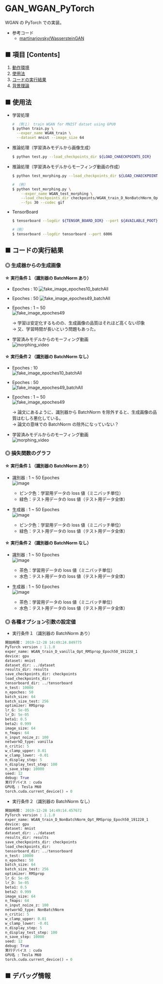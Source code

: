 # GAN_WGAN_PyTorch
WGAN の PyTorch での実装。

- 参考コード
  - [martinarjovsky/WassersteinGAN](https://github.com/martinarjovsky/WassersteinGAN)

## ■ 項目 [Contents]
1. [動作環境](#動作環境)
1. [使用法](#使用法)
1. [コードの実行結果](#コードの実行結果)
1. [背景理論](https://github.com/Yagami360/My_NoteBook/blob/master/%E6%83%85%E5%A0%B1%E5%B7%A5%E5%AD%A6/%E6%83%85%E5%A0%B1%E5%B7%A5%E5%AD%A6_%E6%A9%9F%E6%A2%B0%E5%AD%A6%E7%BF%92_%E7%94%9F%E6%88%90%E3%83%A2%E3%83%87%E3%83%AB.md#WGAN)

## ■ 使用法

- 学習処理
  ```sh
  # （例１） train WGAN for MNIST datset using GPU0
  $ python train.py \
    --exper_name WGAN_train \
    --dataset mnist --image_size 64
  ```

- 推論処理（学習済みモデルから画像生成）
  ```sh
  $ python test.py --load_checkpoints_dir ${LOAD_CHAECKPOINTS_DIR}
  ```

- 推論処理（学習済みモデルからモーフィング動画の作成）
  ```sh
  $ python test_morphing.py --load_checkpoints_dir ${LOAD_CHAECKPOINTS_DIR}
  ```
  ```sh
  # （例）
  $ python test_morphing.py \
      --exper_name WGAN_test_morphing \
      --load_checkpoints_dir checkpoints/WGAN_train_D_NonBatchNorm_Opt_RMSprop_Epoch50_191228_1 \
      --fps 30 --codec gif
  ```

- TensorBoard
  ```sh
  $ tensorboard --logdir ${TENSOR_BOARD_DIR} --port ${AVAILABLE_POOT}
  ```

  ```sh
  #（例）
  $ tensorboard --logdir tensorboard --port 6006
  ```

<a id="コードの実行結果"></a>

## ■ コードの実行結果

### ◎ 生成器からの生成画像

#### ☆ 実行条件１（識別器の BatchNorm あり）

- Epoches : 10
  ![fake_image_epoches10_batchAll](https://user-images.githubusercontent.com/25688193/71560371-67a79980-2aac-11ea-828d-1308c8ec25fa.png)<br>

- Epoches : 50
  ![fake_image_epoches49_batchAll](https://user-images.githubusercontent.com/25688193/71566416-c5fb6900-2afa-11ea-8da3-65d55773d072.png)<br>

- Epoches : 1 ~ 50<br>
  ![fake_image_epoches49](https://user-images.githubusercontent.com/25688193/71566415-c5fb6900-2afa-11ea-88e9-225a60578a69.gif)<br>

  → 学習は安定化するものの、生成画像の品質はそれほど高くない印象<br>
  → 又、学習時間が長いという問題もあった。

- 学習済みモデルからのモーフィング動画<br>
  ![morphing_video](https://user-images.githubusercontent.com/25688193/71775924-c056c500-2fcb-11ea-991e-1939d216ce29.gif)<br>

#### ☆ 実行条件２（識別器の BatchNorm なし）

- Epoches : 10<br>
  ![fake_image_epoches10_batchAll](https://user-images.githubusercontent.com/25688193/71560386-91f95700-2aac-11ea-825a-7f2f2b48fc56.png)<br>

- Epoches : 50<br>
  ![fake_image_epoches49_batchAll](https://user-images.githubusercontent.com/25688193/71566490-79fcf400-2afb-11ea-8f4a-ccc7c0f6da45.png)

- Epoches : 1 ~ 50<br>
  ![fake_image_epoches49](https://user-images.githubusercontent.com/25688193/71566489-79fcf400-2afb-11ea-896a-aa4d1e9c5276.gif)<br>

  → 論文にあるように、識別器から BatchNorm を除外すると、生成画像の品質はむしろ悪化している。<br>
  → 論文の意味での BatchNorm の除外になっていない？

- 学習済みモデルからのモーフィング動画<br>
  ![morphing_video](https://user-images.githubusercontent.com/25688193/71775904-8685be80-2fcb-11ea-89f7-deda4e747971.gif)<br>

### ◎ 損失関数のグラフ

#### ☆ 実行条件１（識別器の BatchNorm あり）

- 識別器 : 1 ~ 50 Epoches<br>
  ![image](https://user-images.githubusercontent.com/25688193/71566570-00193a80-2afc-11ea-82b3-a664e83a75b7.png)
  - ピンク色：学習用データの loss 値（ミニバッチ単位）
  - 緑色：テスト用データの loss 値（テスト用データ全体）


- 生成器 : 1 ~ 50 Epoches<br>
  ![image](https://user-images.githubusercontent.com/25688193/71566600-2d65e880-2afc-11ea-83e6-bc36c962c0de.png)
  - ピンク色：学習用データの loss 値（ミニバッチ単位）
  - 緑色：テスト用データの loss 値（テスト用データ全体）

#### ☆ 実行条件２（識別器の BatchNorm なし）

- 識別器 : 1 ~ 50 Epoches<br>
  ![image](https://user-images.githubusercontent.com/25688193/71566527-ba5c7200-2afb-11ea-8d40-d98bf7c8ae73.png)
  - 茶色：学習用データの loss 値（ミニバッチ単位）
  - 水色：テスト用データの loss 値（テスト用データ全体）

- 生成器 : 1 ~ 50 Epoches<br>
  ![image](https://user-images.githubusercontent.com/25688193/71566556-e11aa880-2afb-11ea-9b2e-c6e9855d40f5.png)
  - 茶色：学習用データの loss 値（ミニバッチ単位）
  - 水色：テスト用データの loss 値（テスト用データ全体）

### ◎ 各種オプション引数の設定値

- 実行条件１（識別器の BatchNorm あり）
```python
開始時間： 2019-12-28 14:49:24.849775
PyTorch version : 1.1.0
exper_name: WGAN_train_D_vanilla_Opt_RMSprop_Epoch50_191228_1
device: gpu
dataset: mnist
dataset_dir: ../dataset
results_dir: results
save_checkpoints_dir: checkpoints
load_checkpoints_dir: 
tensorboard_dir: ../tensorboard
n_test: 10000
n_epoches: 50
batch_size: 64
batch_size_test: 256
optimizer: RMSprop
lr_G: 5e-05
lr_D: 5e-05
beta1: 0.5
beta2: 0.999
image_size: 64
n_fmaps: 64
n_input_noize_z: 100
networkD_type: vanilla
n_critic: 5
w_clamp_upper: 0.01
w_clamp_lower: -0.01
n_display_step: 5
n_display_test_step: 100
n_save_step: 10000
seed: 12
debug: True
実行デバイス : cuda
GPU名 : Tesla M60
torch.cuda.current_device() = 0
```

- 実行条件２（識別器の BatchNorm なし）
```python
開始時間： 2019-12-28 14:49:14.457672
PyTorch version : 1.1.0
exper_name: WGAN_train_D_NonBatchNorm_Opt_RMSprop_Epoch50_191228_1
device: gpu
dataset: mnist
dataset_dir: ../dataset
results_dir: results
save_checkpoints_dir: checkpoints
load_checkpoints_dir: 
tensorboard_dir: ../tensorboard
n_test: 10000
n_epoches: 50
batch_size: 64
batch_size_test: 256
optimizer: RMSprop
lr_G: 5e-05
lr_D: 5e-05
beta1: 0.5
beta2: 0.999
image_size: 64
n_fmaps: 64
n_input_noize_z: 100
networkD_type: NonBatchNorm
n_critic: 5
w_clamp_upper: 0.01
w_clamp_lower: -0.01
n_display_step: 5
n_display_test_step: 100
n_save_step: 10000
seed: 12
debug: True
実行デバイス : cuda
GPU名 : Tesla M60
torch.cuda.current_device() = 0
```

## ■ デバッグ情報
